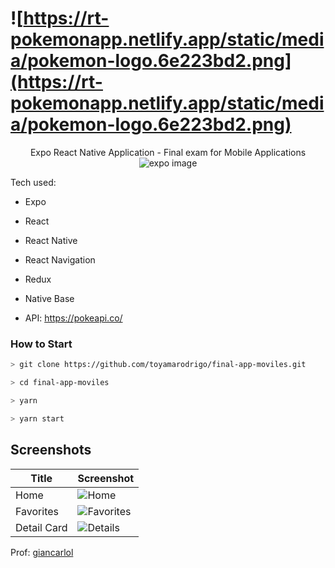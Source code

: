 
# ![https://rt-pokemonapp.netlify.app/static/media/pokemon-logo.6e223bd2.png](https://rt-pokemonapp.netlify.app/static/media/pokemon-logo.6e223bd2.png)

<p align="center">
  Expo React Native Application - Final exam for Mobile Applications
  <img src="https://i.imgur.com/3QtpCP6.png" alt="expo image" />
</p>

Tech used:

* Expo
* React
* React Native
* React Navigation
* Redux
* Native Base

* API: <https://pokeapi.co/>

### How to Start

```sh
> git clone https://github.com/toyamarodrigo/final-app-moviles.git

> cd final-app-moviles

> yarn

> yarn start
```

## Screenshots

|  Title | Screenshot  |
|---|---|
| Home  | ![Home](https://i.imgur.com/Ao7l4gW.png)   |
| Favorites  | ![Favorites](https://i.imgur.com/RVq4lNX.png)  |
| Detail Card  | ![Details](https://i.imgur.com/z5DdHGG.png)  |

Prof: [giancarlol](https://github.com/giancarlol)
